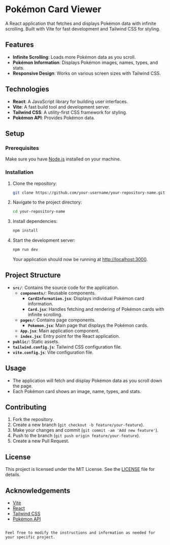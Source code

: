 # Pokémon Card Viewer

A React application that fetches and displays Pokémon data with infinite scrolling. Built with Vite for fast development and Tailwind CSS for styling.

## Features

- **Infinite Scrolling**: Loads more Pokémon data as you scroll.
- **Pokémon Information**: Displays Pokémon images, names, types, and stats.
- **Responsive Design**: Works on various screen sizes with Tailwind CSS.

## Technologies

- **React**: A JavaScript library for building user interfaces.
- **Vite**: A fast build tool and development server.
- **Tailwind CSS**: A utility-first CSS framework for styling.
- **Pokémon API**: Provides Pokémon data.

## Setup

### Prerequisites

Make sure you have [Node.js](https://nodejs.org/) installed on your machine.

### Installation

1. Clone the repository:

   ```bash
   git clone https://github.com/your-username/your-repository-name.git
   ```

2. Navigate to the project directory:

   ```bash
   cd your-repository-name
   ```

3. Install dependencies:

   ```bash
   npm install
   ```

4. Start the development server:

   ```bash
   npm run dev
   ```

   Your application should now be running at [http://localhost:3000](http://localhost:3000).

## Project Structure

- **`src/`**: Contains the source code for the application.
  - **`components/`**: Reusable components.
    - **`CardInformation.jsx`**: Displays individual Pokémon card information.
    - **`Card.jsx`**: Handles fetching and rendering of Pokémon cards with infinite scrolling.
  - **`pages/`**: Contains page components.
    - **`Pokemon.jsx`**: Main page that displays the Pokémon cards.
  - **`App.jsx`**: Main application component.
  - **`index.jsx`**: Entry point for the React application.
- **`public/`**: Static assets.
- **`tailwind.config.js`**: Tailwind CSS configuration file.
- **`vite.config.js`**: Vite configuration file.

## Usage

- The application will fetch and display Pokémon data as you scroll down the page.
- Each Pokémon card shows an image, name, types, and stats.

## Contributing

1. Fork the repository.
2. Create a new branch (`git checkout -b feature/your-feature`).
3. Make your changes and commit (`git commit -am 'Add new feature'`).
4. Push to the branch (`git push origin feature/your-feature`).
5. Create a new Pull Request.

## License

This project is licensed under the MIT License. See the [LICENSE](LICENSE) file for details.

## Acknowledgements

- [Vite](https://vitejs.dev/)
- [React](https://reactjs.org/)
- [Tailwind CSS](https://tailwindcss.com/)
- [Pokémon API](https://pokeapi.co/)

```

Feel free to modify the instructions and information as needed for your specific project.